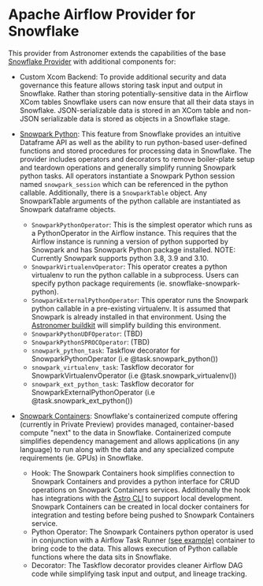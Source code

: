 # Apache Airflow Provider for Snowflake

This provider from Astronomer extends the capabilities of the base [Snowflake Provider](https://github.com/apache/airflow/tree/main/airflow/providers/snowflake) with additional components for:  
  
- Custom Xcom Backend: To provide additional security and data governance this feature allows storing task input and output in Snowflake. Rather than storing potentially-sensitive data in the Airflow XCom tables Snowflake users can now ensure that all their data stays in Snowflake.  JSON-serializable data is stored in an XCom table and non-JSON serializable data is stored as objects in a Snowflake stage.
      
- [Snowpark Python](https://docs.snowflake.com/en/developer-guide/snowpark/python/index): This feature from Snowflake provides an intuitive Dataframe API as well as the ability to run python-based user-defined functions and stored procedures for processing data in Snowflake.  The provider includes operators and decorators to remove boiler-plate setup and teardown operations and generally simplify running Snowpark python tasks.  All operators instantiate a Snowpark Python session named `snowpark_session` which can be referenced in the python callable.  Additionally, there is a `SnowparkTable` object.  Any SnowparkTable arguments of the python callable are instantiated as Snowpark dataframe objects.
  - `SnowparkPythonOperator`: This is the simplest operator which runs as a PythonOperator in the Airflow instance.  This requires that the Airflow instance is running a version of python supported by Snowpark and has Snowpark Python package installed. NOTE: Currently Snowpark supports python 3.8, 3.9 and 3.10.
  - `SnowparkVirtualenvOperator`: This operator creates a python virtualenv to run the python callable in a subprocess.  Users can specify python package requirements (ie. snowflake-snowpark-python).  
  - `SnowparkExternalPythonOperator`: This operator runs the Snowpark python callable in a pre-existing virtualenv. It is assumed that Snowpark is already installed in that environment. Using the [Astronomer buildkit](https://github.com/astronomer/astro-provider-venv) will simplify building this environment.
  - `SnowparkPythonUDFOperator`: (TBD) 
  - `SnowparkPythonSPROCOperator`: (TBD)
  - `snowpark_python_task`: Taskflow decorator for SnowparkPythonOperator (i.e @task.snowpark_python())
  - `snowpark_virtualenv_task`: Taskflow decorator for SnowparkVirtualenvOperator (i.e @task.snowpark_virtualenv())
  - `snowpark_ext_python_task`: Taskflow decorator for SnowparkExternalPythonOperator (i.e @task.snowpark_ext_python())
  
- [Snowpark Containers](https://www.snowflake.com/snowpark-container-services/): Snowflake's containerized compute offering (currently in Private Preview) provides managed, container-based compute "next" to the data in Snowflake.  Containerized compute simplifies dependency management and allows applications (in any language) to run along with the data and any specialized compute requirements (ie. GPUs) in Snowflake.
  - Hook: The Snowpark Containers hook simplifies connection to Snowpark Containers and provides a python interface for CRUD operations on Snowpark Containers services.  Additionally the hook has integrations with the [Astro CLI](https://github.com/astronomer/astro-cli) to support local development.  Snowpark Containers can be created in local docker containers for integration and testing before being pushed to Snowpark Containers service. 
  - Python Operator: The Snowpark Containers python operator is used in conjunction with a Airflow Task Runner [(see example)](https://github.com/astronomer/airflow-snowpark-containers-demo/tree/main/include/airflow-runner) container to bring code to the data.  This allows execution of Python callable functions where the data sits in Snowflake. 
  - Decorator: The Taskflow decorator provides cleaner Airflow DAG code while simplifying task input and output, and lineage tracking.